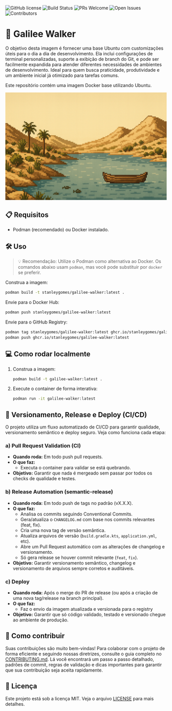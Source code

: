 ![GitHub license](https://img.shields.io/badge/license-MIT-blue.svg)
![Build Status](https://img.shields.io/github/actions/workflow/status/stanleygomes/galilee-walker/deploy.yml)
![PRs Welcome](https://img.shields.io/badge/PRs-welcome-brightgreen.svg)
![Open Issues](https://img.shields.io/github/issues/stanleygomes/galilee-walker)
![Contributors](https://img.shields.io/github/contributors/stanleygomes/galilee-walker)

# 🐳 Galilee Walker

O objetivo desta imagem é fornecer uma base Ubuntu com customizações úteis para o dia a dia de desenvolvimento. Ela inclui configurações de terminal personalizadas, suporte a exibição de branch do Git, e pode ser facilmente expandida para atender diferentes necessidades de ambientes de desenvolvimento. Ideal para quem busca praticidade, produtividade e um ambiente inicial já otimizado para tarefas comuns.

Este repositório contém uma imagem Docker base utilizando Ubuntu.

<p>
  <img src="assets/images/readme.png" alt="Galilee Walker" width="600"/>
</p>

## 📋 Requisitos

- Podman (recomendado) ou Docker instalado.

## 🛠️ Uso

> 💡 Recomendação: Utilize o Podman como alternativa ao Docker. Os comandos abaixo usam `podman`, mas você pode substituir por `docker` se preferir.

Construa a imagem:
```sh
podman build -t stanleygomes/galilee-walker:latest .
```

Envie para o Docker Hub:
```sh
podman push stanleygomes/galilee-walker:latest
```

Envie para o GitHub Registry:
```sh
podman tag stanleygomes/galilee-walker:latest ghcr.io/stanleygomes/galilee-walker:latest
podman push ghcr.io/stanleygomes/galilee-walker:latest
```

## 💻 Como rodar localmente

1. Construa a imagem:
   ```sh
   podman build -t galilee-walker:latest .
   ```

2. Execute o container de forma interativa:
   ```sh
   podman run -it galilee-walker:latest
   ```

## 🚀 Versionamento, Release e Deploy (CI/CD)

O projeto utiliza um fluxo automatizado de CI/CD para garantir qualidade, versionamento semântico e deploy seguro. Veja como funciona cada etapa:

### a) Pull Request Validation (CI)
- **Quando roda:** Em todo push pull requests.
- **O que faz:**
  - Executa o container para validar se está quebrando.
- **Objetivo:** Garantir que nada é mergeado sem passar por todos os checks de qualidade e testes.

### b) Release Automation (semantic-release)
- **Quando roda:** Em todo push de tags no padrão (vX.X.X).
- **O que faz:**
  - Analisa os commits seguindo Conventional Commits.
  - Gera/atualiza o `CHANGELOG.md` com base nos commits relevantes (feat, fix).
  - Cria uma nova tag de versão semântica.
  - Atualiza arquivos de versão (`build.gradle.kts`, `application.yml`, etc).
  - Abre um Pull Request automático com as alterações de changelog e versionamento.
  - Só gera release se houver commit relevante (`feat`, `fix`).
- **Objetivo:** Garantir versionamento semântico, changelog e versionamento de arquivos sempre corretos e auditáveis.

### c) Deploy
- **Quando roda:** Após o merge do PR de release (ou após a criação de uma nova tag/release na branch principal).
- **O que faz:**
  - Faz o envio da imagem atualizada e versionada para o registry
- **Objetivo:** Garantir que só código validado, testado e versionado chegue ao ambiente de produção.


## 🤝 Como contribuir

Suas contribuições são muito bem-vindas! Para colaborar com o projeto de forma eficiente e seguindo nossas diretrizes, consulte o guia completo no [CONTRIBUTING.md](CONTRIBUTING.md). Lá você encontrará um passo a passo detalhado, padrões de commit, regras de validação e dicas importantes para garantir que sua contribuição seja aceita rapidamente.

## 📜 Licença

Este projeto está sob a licença MIT. Veja o arquivo [LICENSE](LICENSE) para mais detalhes.

